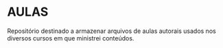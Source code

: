 # AULAS

Repositório destinado a armazenar arquivos de aulas autorais usados nos diversos cursos em que ministrei conteúdos.
